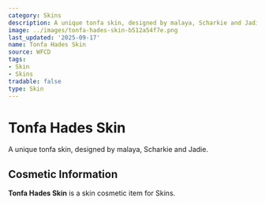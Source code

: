```yaml
---
category: Skins
description: A unique tonfa skin, designed by malaya, Scharkie and Jadie.
image: ../images/tonfa-hades-skin-b512a54f7e.png
last_updated: '2025-09-17'
name: Tonfa Hades Skin
source: WFCD
tags:
- Skin
- Skins
tradable: false
type: Skin
---
```


# Tonfa Hades Skin

A unique tonfa skin, designed by malaya, Scharkie and Jadie.

## Cosmetic Information

**Tonfa Hades Skin** is a skin cosmetic item for Skins.

